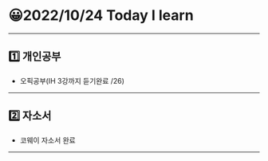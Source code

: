 # 😀2022/10/24 Today I learn
-------------------------
## 1️⃣ 개인공부
  * 오픽공부(IH 3강까지 듣기완료 /26)
------------------------
## 2️⃣ 자소서
  * 코웨이 자소서 완료
-------------------------
